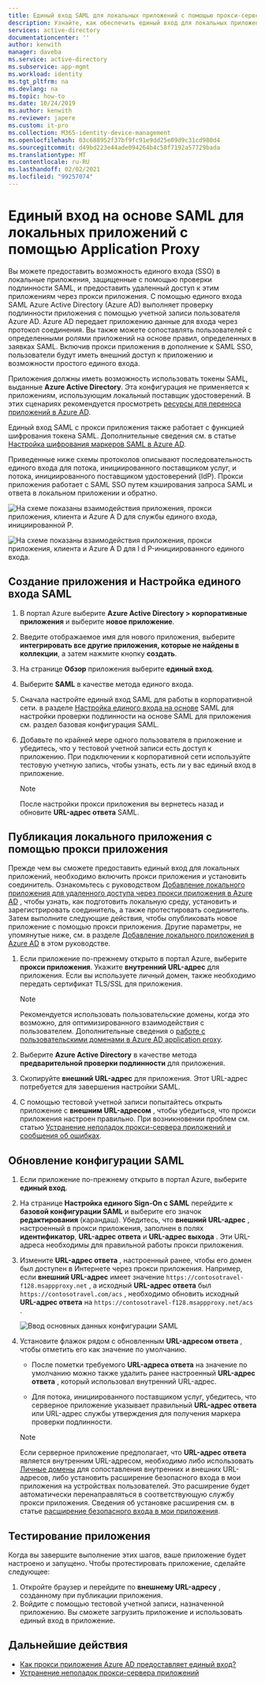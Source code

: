 ```yaml
---
title: Единый вход SAML для локальных приложений с помощью прокси-сервера Azure AD App
description: Узнайте, как обеспечить единый вход для локальных приложений, защищенных с помощью проверки подлинности SAML. Предоставление удаленного доступа к локальным приложениям с помощью прокси приложения.
services: active-directory
documentationcenter: ''
author: kenwith
manager: daveba
ms.service: active-directory
ms.subservice: app-mgmt
ms.workload: identity
ms.tgt_pltfrm: na
ms.devlang: na
ms.topic: how-to
ms.date: 10/24/2019
ms.author: kenwith
ms.reviewer: japere
ms.custom: it-pro
ms.collection: M365-identity-device-management
ms.openlocfilehash: 03c688952f37bf9fc91e9dd25e09d9c31cd980d4
ms.sourcegitcommit: d49bd223e44ade094264b4c58f7192a57729bada
ms.translationtype: MT
ms.contentlocale: ru-RU
ms.lasthandoff: 02/02/2021
ms.locfileid: "99257074"
---
```

# <a name="saml-single-sign-on-for-on-premises-applications-with-application-proxy"></a>Единый вход на основе SAML для локальных приложений с помощью Application Proxy

Вы можете предоставить возможность единого входа (SSO) в локальные приложения, защищенные с помощью проверки подлинности SAML, и предоставить удаленный доступ к этим приложениям через прокси приложения. С помощью единого входа SAML Azure Active Directory (Azure AD) выполняет проверку подлинности приложения с помощью учетной записи пользователя Azure AD. Azure AD передает приложению данные для входа через протокол соединения. Вы также можете сопоставлять пользователей с определенными ролями приложений на основе правил, определенных в заявках SAML. Включив прокси приложения в дополнение к SAML SSO, пользователи будут иметь внешний доступ к приложению и возможности простого единого входа.

Приложения должны иметь возможность использовать токены SAML, выданные **Azure Active Directory**. Эта конфигурация не применяется к приложениям, использующим локальный поставщик удостоверений. В этих сценариях рекомендуется просмотреть [ресурсы для переноса приложений в Azure AD](migration-resources.md).

Единый вход SAML с прокси приложения также работает с функцией шифрования токена SAML. Дополнительные сведения см. в статье [Настройка шифрования маркеров SAML в Azure AD](howto-saml-token-encryption.md).

Приведенные ниже схемы протоколов описывают последовательность единого входа для потока, инициированного поставщиком услуг, и потока, инициированного поставщиком удостоверений (IdP). Прокси приложения работает с SAML SSO путем кэширования запроса SAML и ответа в локальном приложении и обратно.

  ![На схеме показаны взаимодействия приложения, прокси приложения, клиента и Azure A D для службы единого входа, инициированной P.](./media/application-proxy-configure-single-sign-on-on-premises-apps/saml-sp-initiated-flow.png)

  ![На схеме показаны взаимодействия приложения, прокси приложения, клиента и Azure A D для I d P-инициированного единого входа.](./media/application-proxy-configure-single-sign-on-on-premises-apps/saml-idp-initiated-flow.png)

## <a name="create-an-application-and-set-up-saml-sso"></a>Создание приложения и Настройка единого входа SAML

1. В портал Azure выберите **Azure Active Directory > корпоративные приложения** и выберите **новое приложение**.

2. Введите отображаемое имя для нового приложения, выберите **интегрировать все другие приложения, которые не найдены в коллекции**, а затем нажмите кнопку **создать**.

3. На странице **Обзор** приложения выберите **единый вход**.

4. Выберите **SAML** в качестве метода единого входа.

5. Сначала настройте единый вход SAML для работы в корпоративной сети. в разделе [Настройка единого входа на основе](configure-saml-single-sign-on.md) SAML для настройки проверки подлинности на основе SAML для приложения см. раздел базовая конфигурация SAML.

6. Добавьте по крайней мере одного пользователя в приложение и убедитесь, что у тестовой учетной записи есть доступ к приложению. При подключении к корпоративной сети используйте тестовую учетную запись, чтобы узнать, есть ли у вас единый вход в приложение. 

   > [!NOTE]
   > После настройки прокси приложения вы вернетесь назад и обновите **URL-адрес ответа** SAML.

## <a name="publish-the-on-premises-application-with-application-proxy"></a>Публикация локального приложения с помощью прокси приложения

Прежде чем вы сможете предоставить единый вход для локальных приложений, необходимо включить прокси приложения и установить соединитель. Ознакомьтесь с руководством [Добавление локального приложения для удаленного доступа через прокси приложения в Azure AD](application-proxy-add-on-premises-application.md) , чтобы узнать, как подготовить локальную среду, установить и зарегистрировать соединитель, а также протестировать соединитель. Затем выполните следующие действия, чтобы опубликовать новое приложение с помощью прокси приложения. Другие параметры, не упомянутые ниже, см. в разделе [Добавление локального приложения в Azure AD](application-proxy-add-on-premises-application.md#add-an-on-premises-app-to-azure-ad) в этом руководстве.

1. Если приложение по-прежнему открыто в портал Azure, выберите **прокси приложения**. Укажите **внутренний URL-адрес** для приложения. Если вы используете личный домен, также необходимо передать сертификат TLS/SSL для приложения. 
   > [!NOTE]
   > Рекомендуется использовать пользовательские домены, когда это возможно, для оптимизированного взаимодействия с пользователем. Дополнительные сведения о [работе с пользовательскими доменами в Azure AD application proxy](application-proxy-configure-custom-domain.md).

2. Выберите **Azure Active Directory** в качестве метода **предварительной проверки подлинности** для приложения.

3. Скопируйте **внешний URL-адрес** для приложения. Этот URL-адрес потребуется для завершения настройки SAML.

4. С помощью тестовой учетной записи попытайтесь открыть приложение с **внешним URL-адресом** , чтобы убедиться, что прокси приложения настроен правильно. При возникновении проблем см. статью [Устранение неполадок прокси-сервера приложений и сообщения об ошибках](application-proxy-troubleshoot.md).

## <a name="update-the-saml-configuration"></a>Обновление конфигурации SAML

1. Если приложение по-прежнему открыто в портал Azure, выберите **единый вход**. 

2. На странице **Настройка единого Sign-On с SAML** перейдите к **базовой конфигурации SAML** и выберите его значок **редактирования** (карандаш). Убедитесь, что **внешний URL-адрес** , настроенный в прокси приложения, заполнен в полях **идентификатор**, **URL-адрес ответа** и **URL-адрес выхода** . Эти URL-адреса необходимы для правильной работы прокси приложения. 

3. Измените **URL-адрес ответа** , настроенный ранее, чтобы его домен был доступен в Интернете через прокси приложения. Например, если **внешний URL-адрес** имеет значение `https://contosotravel-f128.msappproxy.net` , а исходный **URL-адрес ответа** был `https://contosotravel.com/acs` , необходимо обновить исходный **URL-адрес ответа** на `https://contosotravel-f128.msappproxy.net/acs` .

    ![Ввод основных данных конфигурации SAML](./media/application-proxy-configure-single-sign-on-on-premises-apps/basic-saml-configuration.png)


4. Установите флажок рядом с обновленным **URL-адресом ответа** , чтобы отметить его как значение по умолчанию.

   * После пометки требуемого **URL-адреса ответа** на значение по умолчанию можно также удалить ранее настроенный **URL-адрес ответа** , который использовал внутренний URL-адрес.

   * Для потока, инициированного поставщиком услуг, убедитесь, что серверное приложение указывает правильный **URL-адрес ответа** или URL-адрес службы утверждения для получения маркера проверки подлинности.

    > [!NOTE]
    > Если серверное приложение предполагает, что **URL-адрес ответа** является внутренним URL-адресом, необходимо либо использовать [Личные домены](application-proxy-configure-custom-domain.md) для сопоставления внутренних и внешних URL-адресов, либо установить расширение безопасного входа в мои приложения на устройствах пользователей. Это расширение будет автоматически перенаправляться в соответствующую службу прокси приложения. Сведения об установке расширения см. в статье [расширение безопасного входа в мои приложения](../user-help/my-apps-portal-end-user-access.md#download-and-install-the-my-apps-secure-sign-in-extension).
    
## <a name="test-your-app"></a>Тестирование приложения

Когда вы завершите выполнение этих шагов, ваше приложение будет настроено и запущено. Чтобы протестировать приложение, сделайте следующее:

1. Откройте браузер и перейдите по **внешнему URL-адресу** , созданному при публикации приложения. 
1. Войдите с помощью тестовой учетной записи, назначенной приложению. Вы сможете загрузить приложение и использовать единый вход в приложение.

## <a name="next-steps"></a>Дальнейшие действия

- [Как прокси приложения Azure AD предоставляет единый вход?](./what-is-single-sign-on.md)
- [Устранение неполадок прокси-сервера приложений](application-proxy-troubleshoot.md)
